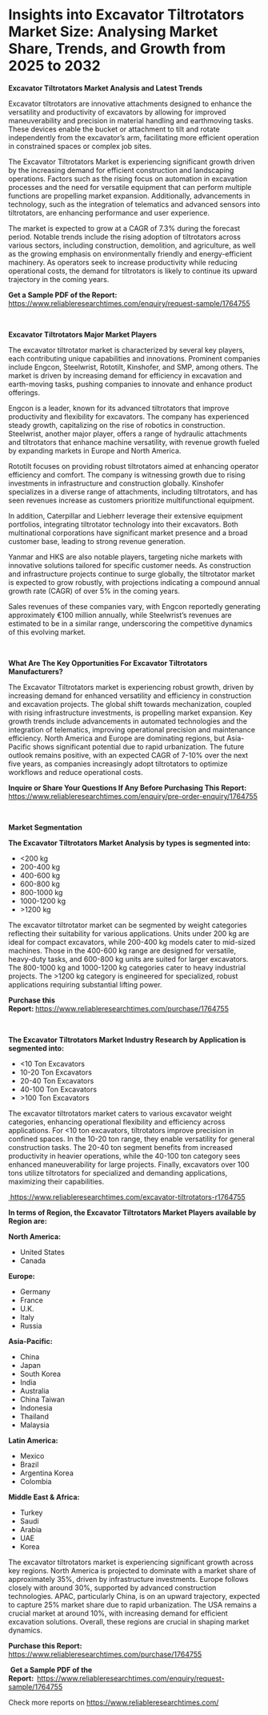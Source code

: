 <p><h1>Insights into Excavator Tiltrotators Market Size: Analysing Market Share, Trends, and Growth from 2025 to 2032</h1></p><p><strong>Excavator Tiltrotators Market Analysis and Latest Trends</strong></p>
<p><p>Excavator tiltrotators are innovative attachments designed to enhance the versatility and productivity of excavators by allowing for improved maneuverability and precision in material handling and earthmoving tasks. These devices enable the bucket or attachment to tilt and rotate independently from the excavator’s arm, facilitating more efficient operation in constrained spaces or complex job sites.</p><p>The Excavator Tiltrotators Market is experiencing significant growth driven by the increasing demand for efficient construction and landscaping operations. Factors such as the rising focus on automation in excavation processes and the need for versatile equipment that can perform multiple functions are propelling market expansion. Additionally, advancements in technology, such as the integration of telematics and advanced sensors into tiltrotators, are enhancing performance and user experience.</p><p>The market is expected to grow at a CAGR of 7.3% during the forecast period. Notable trends include the rising adoption of tiltrotators across various sectors, including construction, demolition, and agriculture, as well as the growing emphasis on environmentally friendly and energy-efficient machinery. As operators seek to increase productivity while reducing operational costs, the demand for tiltrotators is likely to continue its upward trajectory in the coming years.</p></p>
<p><strong>Get a Sample PDF of the Report:&nbsp;</strong> <a href="https://www.reliableresearchtimes.com/enquiry/request-sample/1764755?utm_campaign=2206&utm_medium=2&utm_source=Github&utm_content=ia&utm_term=27022025&utm_id=excavator-tiltrotators">https://www.reliableresearchtimes.com/enquiry/request-sample/1764755</a></p>
<p>&nbsp;</p>
<p><strong>Excavator Tiltrotators Major Market Players</strong></p>
<p><p>The excavator tiltrotator market is characterized by several key players, each contributing unique capabilities and innovations. Prominent companies include Engcon, Steelwrist, Rototilt, Kinshofer, and SMP, among others. The market is driven by increasing demand for efficiency in excavation and earth-moving tasks, pushing companies to innovate and enhance product offerings.</p><p>Engcon is a leader, known for its advanced tiltrotators that improve productivity and flexibility for excavators. The company has experienced steady growth, capitalizing on the rise of robotics in construction. Steelwrist, another major player, offers a range of hydraulic attachments and tiltrotators that enhance machine versatility, with revenue growth fueled by expanding markets in Europe and North America.</p><p>Rototilt focuses on providing robust tiltrotators aimed at enhancing operator efficiency and comfort. The company is witnessing growth due to rising investments in infrastructure and construction globally. Kinshofer specializes in a diverse range of attachments, including tiltrotators, and has seen revenues increase as customers prioritize multifunctional equipment.</p><p>In addition, Caterpillar and Liebherr leverage their extensive equipment portfolios, integrating tiltrotator technology into their excavators. Both multinational corporations have significant market presence and a broad customer base, leading to strong revenue generation.</p><p>Yanmar and HKS are also notable players, targeting niche markets with innovative solutions tailored for specific customer needs. As construction and infrastructure projects continue to surge globally, the tiltrotator market is expected to grow robustly, with projections indicating a compound annual growth rate (CAGR) of over 5% in the coming years.</p><p>Sales revenues of these companies vary, with Engcon reportedly generating approximately €100 million annually, while Steelwrist’s revenues are estimated to be in a similar range, underscoring the competitive dynamics of this evolving market.</p></p>
<p>&nbsp;</p>
<p><strong>What Are The Key Opportunities For Excavator Tiltrotators Manufacturers?</strong></p>
<p><p>The Excavator Tiltrotators market is experiencing robust growth, driven by increasing demand for enhanced versatility and efficiency in construction and excavation projects. The global shift towards mechanization, coupled with rising infrastructure investments, is propelling market expansion. Key growth trends include advancements in automated technologies and the integration of telematics, improving operational precision and maintenance efficiency. North America and Europe are dominating regions, but Asia-Pacific shows significant potential due to rapid urbanization. The future outlook remains positive, with an expected CAGR of 7-10% over the next five years, as companies increasingly adopt tiltrotators to optimize workflows and reduce operational costs.</p></p>
<p><strong>Inquire or Share Your Questions If Any Before Purchasing This Report:</strong> <a href="https://www.reliableresearchtimes.com/enquiry/pre-order-enquiry/1764755?utm_campaign=2206&utm_medium=2&utm_source=Github&utm_content=ia&utm_term=27022025&utm_id=excavator-tiltrotators">https://www.reliableresearchtimes.com/enquiry/pre-order-enquiry/1764755</a></p>
<p>&nbsp;</p>
<p><strong>Market Segmentation</strong></p>
<p><strong>The Excavator Tiltrotators Market Analysis by types is segmented into:</strong></p>
<p><ul><li><200 kg</li><li>200-400 kg</li><li>400-600 kg</li><li>600-800 kg</li><li>800-1000 kg</li><li>1000-1200 kg</li><li>>1200 kg</li></ul></p>
<p><p>The excavator tiltrotator market can be segmented by weight categories reflecting their suitability for various applications. Units under 200 kg are ideal for compact excavators, while 200-400 kg models cater to mid-sized machines. Those in the 400-600 kg range are designed for versatile, heavy-duty tasks, and 600-800 kg units are suited for larger excavators. The 800-1000 kg and 1000-1200 kg categories cater to heavy industrial projects. The >1200 kg category is engineered for specialized, robust applications requiring substantial lifting power.</p></p>
<p><strong>Purchase this Report:&nbsp;</strong><a href="https://www.reliableresearchtimes.com/purchase/1764755?utm_campaign=2206&utm_medium=2&utm_source=Github&utm_content=ia&utm_term=27022025&utm_id=excavator-tiltrotators">https://www.reliableresearchtimes.com/purchase/1764755</a></p>
<p>&nbsp;</p>
<p><strong>The Excavator Tiltrotators Market Industry Research by Application is segmented into:</strong></p>
<p><ul><li><10 Ton Excavators</li><li>10-20 Ton Excavators</li><li>20-40 Ton Excavators</li><li>40-100 Ton Excavators</li><li>>100 Ton Excavators</li></ul></p>
<p><p>The excavator tiltrotators market caters to various excavator weight categories, enhancing operational flexibility and efficiency across applications. For <10 ton excavators, tiltrotators improve precision in confined spaces. In the 10-20 ton range, they enable versatility for general construction tasks. The 20-40 ton segment benefits from increased productivity in heavier operations, while the 40-100 ton category sees enhanced maneuverability for large projects. Finally, excavators over 100 tons utilize tiltrotators for specialized and demanding applications, maximizing their capabilities.</p></p>
<p><a href="https://www.reliableresearchtimes.com/excavator-tiltrotators-r1764755?utm_campaign=2206&utm_medium=2&utm_source=Github&utm_content=ia&utm_term=27022025&utm_id=excavator-tiltrotators">&nbsp;https://www.reliableresearchtimes.com/excavator-tiltrotators-r1764755</a></p>
<p><strong>In terms of Region, the Excavator Tiltrotators Market Players available by Region are:</strong></p>
<p>
    <p> <strong> North America: </strong>
        <ul>
            <li>United States</li>
            <li>Canada</li>
        </ul>
        </p> 
    <p> <strong> Europe: </strong>
        <ul>
            <li>Germany</li>
            <li>France</li>
            <li>U.K.</li>
            <li>Italy</li>
            <li>Russia</li>
        </ul>
        </p> 
    <p> <strong> Asia-Pacific: </strong>
        <ul>
            <li>China</li>
            <li>Japan</li>
            <li>South Korea</li>
            <li>India</li>
            <li>Australia</li>
            <li>China Taiwan</li>
            <li>Indonesia</li>
            <li>Thailand</li>
            <li>Malaysia</li>
        </ul>
        </p> 
    <p> <strong> Latin America: </strong>
        <ul>
            <li>Mexico</li>
            <li>Brazil</li>
            <li>Argentina Korea</li>
            <li>Colombia</li>
        </ul>
        </p> 
    <p> <strong> Middle East & Africa: </strong>
        <ul>
            <li>Turkey</li>
            <li>Saudi</li>
            <li>Arabia</li>
            <li>UAE</li>
            <li>Korea</li>
        </ul>
    </p>
    </p>
<p><p>The excavator tiltrotators market is experiencing significant growth across key regions. North America is projected to dominate with a market share of approximately 35%, driven by infrastructure investments. Europe follows closely with around 30%, supported by advanced construction technologies. APAC, particularly China, is on an upward trajectory, expected to capture 25% market share due to rapid urbanization. The USA remains a crucial market at around 10%, with increasing demand for efficient excavation solutions. Overall, these regions are crucial in shaping market dynamics.</p></p>
<p><strong>Purchase this Report: </strong><a href="https://www.reliableresearchtimes.com/purchase/1764755?utm_campaign=2206&utm_medium=2&utm_source=Github&utm_content=ia&utm_term=27022025&utm_id=excavator-tiltrotators">https://www.reliableresearchtimes.com/purchase/1764755</a></p>
<p>&nbsp;<strong>Get a Sample PDF of the Report:&nbsp;&nbsp;</strong><a href="https://www.reliableresearchtimes.com/enquiry/request-sample/1764755?utm_campaign=2206&utm_medium=2&utm_source=Github&utm_content=ia&utm_term=27022025&utm_id=excavator-tiltrotators">https://www.reliableresearchtimes.com/enquiry/request-sample/1764755</a></p>
<p><strong></strong></p>
<p>Check more reports on <a href="https://www.reliableresearchtimes.com/?utm_campaign=2206&utm_medium=2&utm_source=Github&utm_content=ia&utm_term=27022025&utm_id=excavator-tiltrotators">https://www.reliableresearchtimes.com/</a></p>
